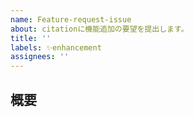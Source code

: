```yaml
---
name: Feature-request-issue
about: citationに機能追加の要望を提出します。
title: ''
labels: ✨enhancement
assignees: ''
---
```


<!--

    Issueを開ける前に:
    1. 既に同じIssueが開かれていないか確認してください。
    2. できるだけ詳細に書いてください。
    3. 必ずしも実装されるとは限りません。

-->

## 概要

<!--
    要望の内容を詳細に記載してください。
-->
